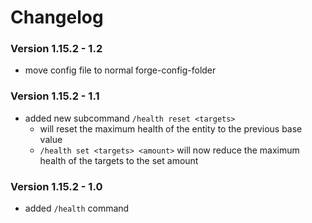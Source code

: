 # Changelog

### Version 1.15.2 - 1.2
 - move config file to normal forge-config-folder

### Version 1.15.2 - 1.1
 - added new subcommand `/health reset <targets>`
     - will reset the maximum health of the entity to the previous base value
     - `/health set <targets> <amount>` will now reduce the maximum health of the targets to the set amount

### Version 1.15.2 - 1.0
 - added `/health` command